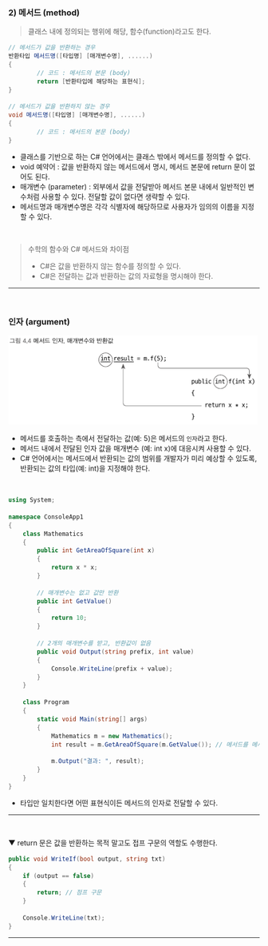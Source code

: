 ### 2) 메서드 (method)
> 클래스 내에 정의되는 행위에 해당, 함수(function)라고도 한다.

```csharp
// 메서드가 값을 반환하는 경우
반환타입 메서드명([타입명] [매개변수명], ......)
{
        // 코드 : 메서드의 본문 (body)
        return [반환타입에 해당하는 표현식];
}

// 메서드가 값을 반환하지 않는 경우
void 메서드명([타입명] [매개변수명], ......)
{
        // 코드 : 메서드의 본문 (body)
}
```
- 클래스를 기반으로 하는 C# 언어에서는 클래스 밖에서 메서드를 정의할 수 없다.
- void 예약어 : 값을 반환하지 않는 메서드에서 명시, 메서드 본문에 return 문이 없어도 된다.
- 매개변수 (parameter) : 외부에서 값을 전달받아 메서드 본문 내에서 일반적인 변수처럼 사용할 수 있다. 전달할 값이 없다면 생략할 수 있다.
- 메서드명과 매개변수명은 각각 식별자에 해당하므로 사용자가 임의의 이름을 지정할 수 있다.
<br>

> 수학의 함수와 C# 메서드와 차이점
> - C#은 값을 반환하지 않는 함수를 정의할 수 있다.
> - C#은 전달하는 값과 반환하는 값의 자료형을 명시해야 한다.

***
<br>

### 인자 (argument)

<img src="./Images/4_4.png" width="500"/>

- 메서드를 호출하는 측에서 전달하는 값(예: 5)은 메서드의 `인자`라고 한다.
- 메서드 내에서 전달된 인자 값을 매개변수 (예: int x)에 대응시켜 사용할 수 있다.
- C# 언어에서는 메서드에서 반환되는 값의 범위를 개발자가 미리 예상할 수 있도록, 반환되는 값의 타입(예: int)을 지정해야 한다.
<br>

```csharp
using System;

namespace ConsoleApp1
{
    class Mathematics
    {
        public int GetAreaOfSquare(int x)
        {
            return x * x;
        }

        // 매개변수는 없고 값만 반환
        public int GetValue()
        {
            return 10;
        }

        // 2개의 매개변수를 받고, 반환값이 없음
        public void Output(string prefix, int value)
        {
            Console.WriteLine(prefix + value);
        }
    }

    class Program
    {
        static void Main(string[] args)
        {
            Mathematics m = new Mathematics();
            int result = m.GetAreaOfSquare(m.GetValue()); // 메서드를 메서드의 인자로 전달

            m.Output("결과: ", result);
        }
    }
}
```
- 타입만 일치한다면 어떤 표현식이든 메서드의 인자로 전달할 수 있다.

****
<br>

▼ return 문은 값을 반환하는 목적 말고도 접프 구문의 역할도 수행한다.
```csharp
public void WriteIf(bool output, string txt)
{
    if (output == false)
    {
        return; // 점프 구문
    }

    Console.WriteLine(txt);
}
```

****
<br>

